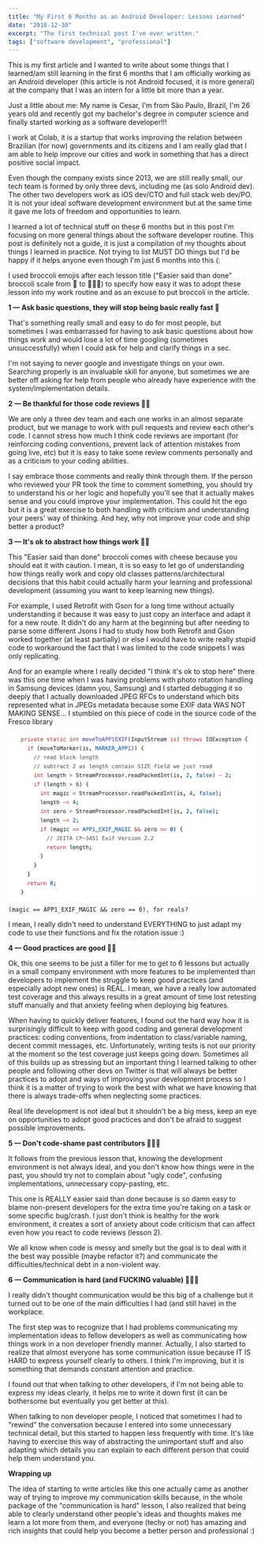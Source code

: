 ```yaml
---
title: "My First 6 Months as an Android Developer: Lessons Learned"
date: "2018-12-30"
excerpt: "The first technical post I've ever written."
tags: ["software development", "professional"]
---
```


This is my first article and I wanted to write about some things that I learned/am still learning in the first 6 months that I am officially working as an Android developer (this article is not Android focused, it is more general) at the company that I was an intern for a little bit more than a year.

Just a little about me: My name is Cesar, I'm from São Paulo, Brazil, I'm 26 years old and recently got my bachelor's degree in computer science and finally started working as a software developer!!!

I work at Colab, it is a startup that works improving the relation between Brazilian (for now) governments and its citizens and I am really glad that I am able to help improve our cities and work in something that has a direct positive social impact.

Even though the company exists since 2013, we are still really small, our tech team is formed by only three devs, including me (as solo Android dev). The other two developers work as iOS dev/CTO and full stack web dev/PO. It is not your ideal software development environment but at the same time it gave me lots of freedom and opportunities to learn.

I learned a lot of technical stuff on these 6 months but in this post I'm focusing on more general things about the software developer routine. This post is definitely not a guide, it is just a compilation of my thoughts about things I learned in practice. Not trying to list MUST DO things but I'd be happy if it helps anyone even though I'm just 6 months into this (:

I used broccoli emojis after each lesson title ("Easier said than done" broccoli scale from 🥦 to 🥦🥦🥦) to specify how easy it was to adopt these lesson into my work routine and as an excuse to put broccoli in the article.

**1 — Ask basic questions, they will stop being basic really fast 🥦**

That's something really small and easy to do for most people, but sometimes I was embarrassed for having to ask basic questions about how things work and would lose a lot of time googling (sometimes unsuccessfully) when I could ask for help and clarify things in a sec.

I'm not saying to never google and investigate things on your own. Searching properly is an invaluable skill for anyone, but sometimes we are better off asking for help from people who already have experience with the system/implementation details.

**2 — Be thankful for those code reviews 🥦🥦**

We are only a three dev team and each one works in an almost separate product, but we manage to work with pull requests and review each other's code. I cannot stress how much I think code reviews are important (for reinforcing coding conventions, prevent lack of attention mistakes from going live, etc) but it is easy to take some review comments personally and as a criticism to your coding abilities.

I say embrace those comments and really think through them. If the person who reviewed your PR took the time to comment something, you should try to understand his or her logic and hopefully you'll see that it actually makes sense and you could improve your implementation. This could hit the ego but it is a great exercise to both handling with criticism and understanding your peers' way of thinking. And hey, why not improve your code and ship better a product?

**3 — It's ok to abstract how things work 🥦🧀**

This "Easier said than done" broccoli comes with cheese because you should eat it with caution. I mean, it is so easy to let go of understanding how things really work and copy old classes patterns/architectural decisions that this habit could actually harm your learning and professional development (assuming you want to keep learning new things).

For example, I used Retrofit with Gson for a long time without actually understanding it because it was easy to just copy an interface and adapt it for a new route. It didn't do any harm at the beginning but after needing to parse some different Jsons I had to study how both Retrofit and Gson worked together (at least partially) or else I would have to write really stupid code to workaround the fact that I was limited to the code snippets I was only replicating.

And for an example where I really decided "I think it's ok to stop here" there was this one time when I was having problems with photo rotation handling in Samsung devices (damn you, Samsung) and I started debugging it so deeply that I actually downloaded JPEG RFCs to understand which bits represented what in JPEGs metadata because some EXIF data WAS NOT MAKING SENSE… I stumbled on this piece of code in the source code of the Fresco library

![Debugging JPEG metadata in Samsung devices](/images/blog/image1.webp)
```
(magic == APP1_EXIF_MAGIC && zero == 0), for reals?
```

I mean, I really didn't need to understand EVERYTHING to just adapt my code to use their functions and fix the rotation issue :)

**4 — Good practices are good 🥦🥦**

Ok, this one seems to be just a filler for me to get to 6 lessons but actually in a small company environment with more features to be implemented than developers to implement the struggle to keep good practices (and especially adopt new ones) is REAL. I mean, we have a really low automated test coverage and this always results in a great amount of time lost retesting stuff manually and that anxiety feeling when deploying big features.

When having to quickly deliver features, I found out the hard way how it is surprisingly difficult to keep with good coding and general development practices: coding conventions, from indentation to class/variable naming, decent commit messages, etc. Unfortunately, writing tests is not our priority at the moment so the test coverage just keeps going down. Sometimes all of this builds up as stressing but an important thing I learned talking to other people and following other devs on Twitter is that will always be better practices to adopt and ways of improving your development process so I think it is a matter of trying to work the best with what we have knowing that there is always trade-offs when neglecting some practices.

Real life development is not ideal but it shouldn't be a big mess, keep an eye on opportunities to adopt good practices and don't be afraid to suggest possible improvements.

**5 — Don't code-shame past contributors 🥦🥦🥦**

It follows from the previous lesson that, knowing the development environment is not always ideal, and you don't know how things were in the past, you should try not to complain about "ugly code", confusing implementations, unnecessary copy-pasting, etc.

This one is REALLY easier said than done because is so damn easy to blame non-present developers for the extra time you're taking on a task or some specific bug/crash. I just don't think is healthy for the work environment, it creates a sort of anxiety about code criticism that can affect even how you react to code reviews (lesson 2).

We all know when code is messy and smelly but the goal is to deal with it the best way possible (maybe refactor it?) and communicate the difficulties/technical debt in a non-violent way.

**6 — Communication is hard (and FUCKING valuable) 🥦🥦🥦**

I really didn't thought communication would be this big of a challenge but it turned out to be one of the main difficulties I had (and still have) in the workplace.

The first step was to recognize that I had problems communicating my implementation ideas to fellow developers as well as communicating how things work in a non developer friendly manner. Actually, I also started to realize that almost everyone has some communication issue because IT IS HARD to express yourself clearly to others. I think I'm improving, but it is something that demands constant attention and practice.

I found out that when talking to other developers, if I'm not being able to express my ideas clearly, it helps me to write it down first (it can be bothersome but eventually you get better at this).

When talking to non developer people, I noticed that sometimes I had to "rewind" the conversation because I entered into some unnecessary technical detail, but this started to happen less frequently with time. It's like having to exercise this way of abstracting the unimportant stuff and also adapting which details you can explain to each different person that could help them understand you.

**Wrapping up**

The idea of starting to write articles like this one actually came as another way of trying to improve my communication skills because, in the whole package of the "communication is hard" lesson, I also realized that being able to clearly understand other people's ideas and thoughts makes me learn a lot more from them, and everyone (techy or not) has amazing and rich insights that could help you become a better person and professional :)
